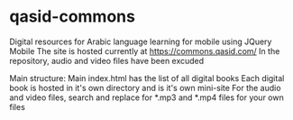 # qasid-commons
Digital resources for Arabic language learning for mobile using JQuery Mobile
The site is hosted currently at https://commons.qasid.com/
In the repository, audio and video files have been excuded

Main structure:
Main index.html has the list of all digital books
Each digital book is hosted in it's own directory and is it's own mini-site
For the audio and video files, search and replace for *.mp3 and *.mp4 files for your own files
